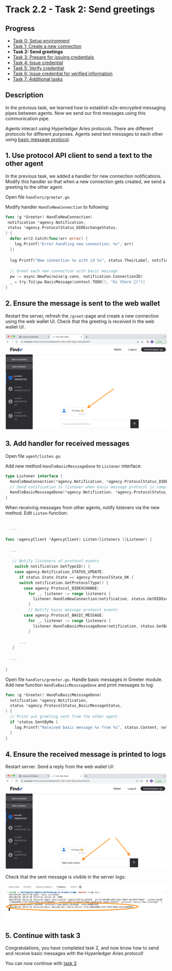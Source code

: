 # Track 2.2 - Task 2: Send greetings

## Progress

* [Task 0: Setup environment](../README.md#task-0-setup-environment)
* [Task 1: Create a new connection](../task1/README.md#track-21---task-1-create-a-new-connection)
* **Task 2: Send greetings**
* [Task 3: Prepare for issuing credentials](../task3/README.md#track-21---task-3-prepare-for-issuing-credentials)
* [Task 4: Issue credential](../task4/README.md#track-21---task-4-issue-credential)
* [Task 5: Verify credential](../task5/README.md#track-21---task-5-verify-credential)
* [Task 6: Issue credential for verified information](../task6/README.md#track-21---task-6-issue-credential-for-verified-information)
* [Task 7: Additional tasks](../task7/README.md#track-21---task-7-additional-tasks)

## Description

In the previous task, we learned how to establish e2e-encrypted messaging pipes between agents. Now
we send our first messages using this communication pipe.

Agents interact using Hyperledger Aries protocols. There are different protocols for different purposes.
Agents send text messages to each other using
[basic message protocol](https://github.com/hyperledger/aries-rfcs/blob/main/features/0095-basic-message/README.md).

## 1. Use protocol API client to send a text to the other agent

In the previous task, we added a handler for new connection notifications.
Modify this handler so that when a new connection gets created, we send a greeting
to the other agent.

Open file `handlers/greeter.go`.

Modify handler `HandleNewConnection` to following:

```go
func (g *Greeter) HandleNewConnection(
 notification *agency.Notification,
 status *agency.ProtocolStatus_DIDExchangeStatus,
) {
  defer err2.Catch(func(err error) {
    log.Printf("Error handling new connection: %v", err)
  })

  log.Printf("New connection %s with id %s", status.TheirLabel, notification.ConnectionID)

  // Greet each new connection with basic message
  pw := async.NewPairwise(g.conn, notification.ConnectionID)
  _ = try.To1(pw.BasicMessage(context.TODO(), "Hi there 👋!"))
}
```

## 2. Ensure the message is sent to the web wallet

Restart the server, refresh the `/greet`-page and create a new connection using the web wallet UI.
Check that the greeting is received in the web wallet UI.

![Receive message in web wallet](./docs/receive-basic-message-web-wallet.png)

## 3. Add handler for received messages

Open file `agent/listen.go`.

Add new method `HandleBasicMesssageDone` to `Listener` interface:

```go
type Listener interface {
  HandleNewConnection(*agency.Notification, *agency.ProtocolStatus_DIDExchangeStatus)
  // Send notification to listener when basic message protocol is completed
  HandleBasicMesssageDone(*agency.Notification, *agency.ProtocolStatus_BasicMessageStatus)
}
```

When receiving messages from other agents, notify listeners via the new method.
Edit `Listen`-function:

```go

  ...

func (agencyClient *AgencyClient) Listen(listeners []Listener) {

  ...

   // Notify listeners of protocol events
    switch notification.GetTypeID() {
    case agency.Notification_STATUS_UPDATE:
      if status.State.State == agency.ProtocolState_OK {
      switch notification.GetProtocolType() {
        case agency.Protocol_DIDEXCHANGE:
          for _, listener := range listeners {
            listener.HandleNewConnection(notification, status.GetDIDExchange())
          }
          // Notify basic message protocol events
        case agency.Protocol_BASIC_MESSAGE:
          for _, listener := range listeners {
            listener.HandleBasicMesssageDone(notification, status.GetBasicMessage())
          }

      ... 
   }

  ...

}
```

Open file `handlers/greeter.go`.
Handle basic messages in Greeter module. Add new function `HandleBasicMesssageDone`
and print messages to log:

```go
func (g *Greeter) HandleBasicMesssageDone(
  notification *agency.Notification,
  status *agency.ProtocolStatus_BasicMessageStatus,
) {
  // Print out greeting sent from the other agent
  if !status.SentByMe {
    log.Printf("Received basic message %s from %s", status.Content, notification.ConnectionID)
  }
}
```

## 4. Ensure the received message is printed to logs

Restart server. Send a reply from the web wallet UI:

![Send message in web wallet](./docs/send-basic-message-web-wallet.png)

Check that the sent message is visible in the server logs:

![Server logs](./docs/server-logs-basic-message.png)

## 5. Continue with task 3

Congratulations, you have completed task 2, and now know how to send and receive
basic messages with the Hyperledger Aries protocol!

You can now continue with [task 3](../task3/README.md).
